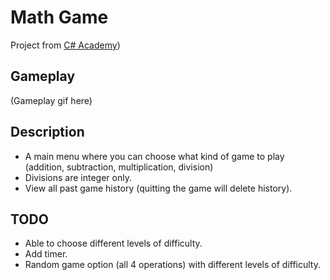 # Math Game

Project from [C# Academy](https://www.thecsharpacademy.com/project/53/math-game))

## Gameplay
(Gameplay gif here)

## Description
- A main menu where you can choose what kind of game to play (addition, subtraction, multiplication, division)
- Divisions are integer only.
- View all past game history (quitting the game will delete history).

## TODO
- Able to choose different levels of difficulty.
- Add timer.
- Random game option (all 4 operations) with different levels of difficulty.


